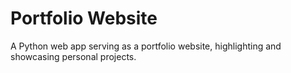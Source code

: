 # Portfolio Website
A Python web app serving as a portfolio website, highlighting and showcasing personal projects.